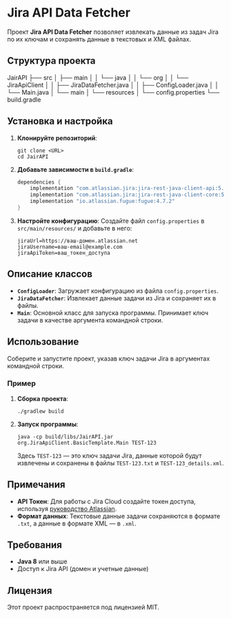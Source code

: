 # Jira API Data Fetcher

Проект **Jira API Data Fetcher** позволяет извлекать данные из задач Jira по их ключам и сохранять данные в текстовых и XML файлах.

## Структура проекта

JairAPI
├── src
│   ├── main
│   │   └── java
│   │       └── org
│   │           └── JiraApiClient
│   │               ├── JiraDataFetcher.java
│   │               ├── ConfigLoader.java
│   │               └── Main.java
│   └── main
│       └── resources
│           └── config.properties
└── build.gradle


## Установка и настройка

1. **Клонируйте репозиторий**:
    ```shell
    git clone <URL>
    cd JairAPI
    ```

2. **Добавьте зависимости в `build.gradle`**:
    ```gradle
    dependencies {
        implementation "com.atlassian.jira:jira-rest-java-client-api:5.2.7"
        implementation "com.atlassian.jira:jira-rest-java-client-core:5.2.7"
        implementation "io.atlassian.fugue:fugue:4.7.2"
    }
    ```

3. **Настройте конфигурацию**:
   Создайте файл `config.properties` в `src/main/resources/` и добавьте в него:
    ```properties
    jiraUrl=https://ваш-домен.atlassian.net
    jiraUsername=ваш-email@example.com
    jiraApiToken=ваш_токен_доступа
    ```

## Описание классов

- **`ConfigLoader`**: Загружает конфигурацию из файла `config.properties`.
- **`JiraDataFetcher`**: Извлекает данные задачи из Jira и сохраняет их в файлы.
- **`Main`**: Основной класс для запуска программы. Принимает ключ задачи в качестве аргумента командной строки.

## Использование

Соберите и запустите проект, указав ключ задачи Jira в аргументах командной строки.

### Пример

1. **Сборка проекта**:
    ```shell
    ./gradlew build
    ```

2. **Запуск программы**:
    ```shell
    java -cp build/libs/JairAPI.jar org.JiraApiClient.BasicTemplate.Main TEST-123
    ```

   Здесь `TEST-123` — это ключ задачи Jira, данные которой будут извлечены и сохранены в файлы `TEST-123.txt` и `TEST-123_details.xml`.

## Примечания

- **API Токен**: Для работы с Jira Cloud создайте токен доступа, используя [руководство Atlassian](https://support.atlassian.com/).
- **Формат данных**: Текстовые данные задачи сохраняются в формате `.txt`, а данные в формате XML — в `.xml`.

## Требования

- **Java 8** или выше
- Доступ к Jira API (домен и учетные данные)

## Лицензия

Этот проект распространяется под лицензией MIT.




